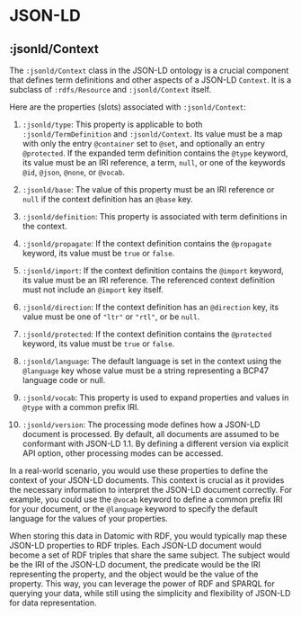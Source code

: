 # JSON-LD

## :jsonld/Context
The `:jsonld/Context` class in the JSON-LD ontology is a crucial component that defines term definitions and other aspects of a JSON-LD `Context`. It is a subclass of `:rdfs/Resource` and `:jsonld/Context` itself. 

Here are the properties (slots) associated with `:jsonld/Context`:

1. `:jsonld/type`: This property is applicable to both `:jsonld/TermDefinition` and `:jsonld/Context`. Its value must be a map with only the entry `@container` set to `@set`, and optionally an entry `@protected`. If the expanded term definition contains the `@type` keyword, its value must be an IRI reference, a term, `null`, or one of the keywords `@id`, `@json`, `@none`, or `@vocab`.

2. `:jsonld/base`: The value of this property must be an IRI reference or `null` if the context definition has an `@base` key.

3. `:jsonld/definition`: This property is associated with term definitions in the context.

4. `:jsonld/propagate`: If the context definition contains the `@propagate` keyword, its value must be `true` or `false`.

5. `:jsonld/import`: If the context definition contains the `@import` keyword, its value must be an IRI reference. The referenced context definition must not include an `@import` key itself.

6. `:jsonld/direction`: If the context definition has an `@direction` key, its value must be one of `"ltr"` or `"rtl"`, or be `null`.

7. `:jsonld/protected`: If the context definition contains the `@protected` keyword, its value must be `true` or `false`.

8. `:jsonld/language`: The default language is set in the context using the `@language` key whose value must be a string representing a BCP47 language code or null.

9. `:jsonld/vocab`: This property is used to expand properties and values in `@type` with a common prefix IRI.

10. `:jsonld/version`: The processing mode defines how a JSON-LD document is processed. By default, all documents are assumed to be conformant with JSON-LD 1.1. By defining a different version via explicit API option, other processing modes can be accessed.

In a real-world scenario, you would use these properties to define the context of your JSON-LD documents. This context is crucial as it provides the necessary information to interpret the JSON-LD document correctly. For example, you could use the `@vocab` keyword to define a common prefix IRI for your document, or the `@language` keyword to specify the default language for the values of your properties.

When storing this data in Datomic with RDF, you would typically map these JSON-LD properties to RDF triples. Each JSON-LD document would become a set of RDF triples that share the same subject. The subject would be the IRI of the JSON-LD document, the predicate would be the IRI representing the property, and the object would be the value of the property. This way, you can leverage the power of RDF and SPARQL for querying your data, while still using the simplicity and flexibility of JSON-LD for data representation.

